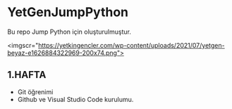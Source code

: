 # YetGenJumpPython
Bu repo Jump Python için oluşturulmuştur.

<imgscr="https://yetkingencler.com/wp-content/uploads/2021/07/yetgen-beyaz-e1626884322969-200x74.png">

## 1.HAFTA
- Git öğrenimi
- Github ve Visual Studio Code kurulumu.
